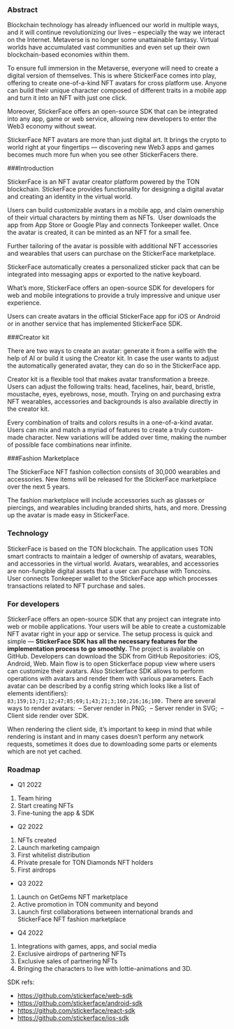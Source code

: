 ### Abstract

Blockchain technology has already influenced our world in multiple ways, and it will continue revolutionizing our lives – especially the way we interact on the Internet. Metaverse is no longer some unattainable fantasy. Virtual worlds have accumulated vast communities and even set up their own blockchain-based economies within them. 

To ensure full immersion in the Metaverse, everyone will need to create a digital version of themselves. This is where StickerFace comes into play, offering to create one-of-a-kind NFT avatars for cross platform use. Anyone can build their unique character composed of different traits in a mobile app and turn it into an NFT with just one click. 

Moreover, StickerFace offers an open-source SDK that can be integrated into any app, game or web service, allowing new developers to enter the Web3 economy without sweat.

StickerFace NFT avatars are more than just digital art. It brings the crypto to world right at your fingertips — discovering new Web3 apps and games becomes much more fun when you see other StickerFacers there.

###Introduction

StickerFace is an NFT avatar creator platform powered by the TON blockchain. StickerFace provides functionality for designing a digital avatar and creating an identity in the virtual world. 

Users can build customizable avatars in a mobile app, and claim ownership of their virtual characters by minting them as NFTs. 
User downloads the app from App Store or Google Play and connects Tonkeeper wallet. Once the avatar is created, it can be minted as an NFT for a small fee. 

Further tailoring of the avatar is possible with additional NFT accessories and wearables that users can purchase on the StickerFace marketplace. 

StickerFace automatically creates a personalized sticker pack that can be integrated into messaging apps or exported to the native keyboard. 

What’s more, StickerFace offers an open-source SDK for developers for web and mobile integrations to provide a truly impressive and unique user experience. 

Users can create avatars in the official StickerFace app for iOS or Android or in another service that has implemented StickerFace SDK.

###Creator kit 

There are two ways to create an avatar: generate it from a selfie with the help of AI or build it using the Creator kit. In case the user wants to adjust the automatically generated avatar, they can do so in the StickerFace app. 

Creator kit is a flexible tool that makes avatar transformation a breeze. Users can adjust the following traits: head, facelines, hair, beard, bristle, moustache, eyes, eyebrows, nose, mouth. Trying on and purchasing extra NFT wearables, accessories and backgrounds is also available directly in the creator kit.

Every combination of traits and colors results in a one-of-a-kind avatar. Users can mix and match a myriad of features to create a truly custom-made character. New variations will be added over time, making the number of possible face combinations near infinite.

###Fashion Marketplace

The StickerFace NFT fashion collection consists of 30,000 wearables and accessories. New items will be released for the StickerFace marketplace over the next 5 years. 

The fashion marketplace will include accessories such as glasses or piercings, and wearables including branded shirts, hats, and more. Dressing up the avatar is made easy in StickerFace. 

### Technology

StickerFace is based on the TON blockchain. The application uses TON smart contracts to maintain a ledger of ownership of avatars, wearables, and accessories in the virtual world. Avatars, wearables, and accessories are non-fungible digital assets that a user can  purchase with Toncoins. 
User connects Tonkeeper wallet to the StickerFace app which processes transactions related to NFT purchase and sales. 

### For developers

StickerFace offers an open-source SDK that any project can integrate into web or mobile applications. Your users will be able to create a customizable NFT avatar right in your app or service. The setup process is quick and simple — **StickerFace SDK has all the necessary features for the implementation process to go smoothly.** 
The project is available on GitHub. Developers can download the SDK from GitHub Repositories: iOS, Android, Web. 
Main flow is to open Stickerface popup view where users can customize their avatars. Also Stickerface SDK allows to perform operations with avatars and render them with various parameters. Each avatar can be described by a config string which looks like a list of elements identifiers): 
```83;159;13;71;12;47;85;69;1;43;21;3;160;216;16;100.```
There are several ways to render avatars:
 – Server render in PNG;
 – Server render in SVG;
 – Client side render over SDK.

When rendering the client side, it’s important to keep in mind that while rendering is instant and in many cases doesn’t perform any network requests, sometimes it does due to downloading some parts or elements which are not yet cached.

### Roadmap
- Q1 2022
 1. Team hiring
 2. Start creating NFTs
 3. Fine-tuning the app & SDK

- Q2 2022
1. NFTs created
2. Launch marketing campaign
3. First whitelist distribution
4. Private presale for TON Diamonds NFT holders
5. First airdrops

- Q3 2022
1. Launch on GetGems NFT marketplace
2. Active promotion in TON community and beyond
3. Launch first collaborations between international brands and StickerFace NFT fashion marketplace

- Q4 2022
1. Integrations with games, apps, and social media
2. Exclusive airdrops of partnering NFTs
3. Exclusive sales of partnering NFTs
4. Bringing the characters to live with lottie-animations and 3D.


SDK refs:
- https://github.com/stickerface/web-sdk
- https://github.com/stickerface/android-sdk
- https://github.com/stickerface/react-sdk
- https://github.com/stickerface/ios-sdk
